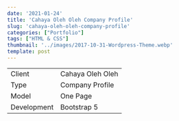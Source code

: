 ```yaml
---
date: '2021-01-24'
title: 'Cahaya Oleh Oleh Company Profile'
slug: 'cahaya-oleh-oleh-company-profile'
categories: ["Portfolio"]
tags: ["HTML & CSS"]
thumbnail: '../images/2017-10-31-Wordpress-Theme.webp'
template: post
---
```

|      |  |
| ----------- | ----------- |
| Client      | Cahaya Oleh Oleh |
| Type   | Company Profile |
| Model | One Page |
| Development | Bootstrap 5 |